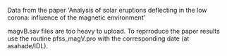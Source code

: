 Data from the paper 'Analysis of solar eruptions deflecting in the low corona: influence of the magnetic environment'

magvB.sav files are too heavy to upload. To reprroduce the paper results use the routine pfss_magV.pro with the corresponding date (at asahade/IDL).
